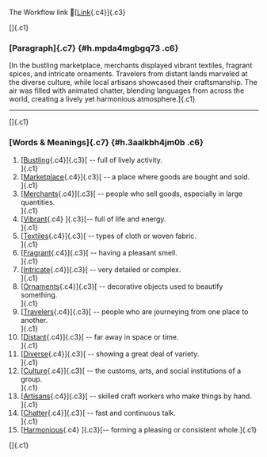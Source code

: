 The Workflow link
👏[[Link](https://www.google.com/url?q=http://www.google.com&sa=D&source=editors&ust=1758112768396732&usg=AOvVaw2d3CSPASyQ1zsdriIlHxU0){.c4}]{.c3}

[]{.c1}

### [Paragraph]{.c7} {#h.mpda4mgbgq73 .c6}

[In the bustling marketplace, merchants displayed vibrant textiles,
fragrant spices, and intricate ornaments. Travelers from distant lands
marveled at the diverse culture, while local artisans showcased their
craftsmanship. The air was filled with animated chatter, blending
languages from across the world, creating a lively yet harmonious
atmosphere.]{.c1}

------------------------------------------------------------------------

[]{.c1}

### [Words & Meanings]{.c7} {#h.3aalkbh4jm0b .c6}

1.  [[Bustling](https://www.google.com/url?q=http://www.google.com&sa=D&source=editors&ust=1758112768397528&usg=AOvVaw189t0Fo2akAgrKkVgDIBEN){.c4}]{.c3}[ --
    full of lively activity.\
    ]{.c1}
2.  [[Marketplace](https://www.google.com/url?q=http://www.google.com&sa=D&source=editors&ust=1758112768397666&usg=AOvVaw2H2htOYI1N3p4mmNs09f08){.c4}]{.c3}[ --
    a place where goods are bought and sold.\
    ]{.c1}
3.  [[Merchants](https://www.google.com/url?q=http://www.google.com&sa=D&source=editors&ust=1758112768397791&usg=AOvVaw3liLSgHeSfkaYMAQE-mQxB){.c4}]{.c3}[ --
    people who sell goods, especially in large quantities.\
    ]{.c1}
4.  [[Vibrant](https://www.google.com/url?q=http://www.google.com&sa=D&source=editors&ust=1758112768397919&usg=AOvVaw1SNsmDgqiQurgVAXiuL383){.c4}
    ]{.c3}[-- full of life and energy.\
    ]{.c1}
5.  [[Textiles](https://www.google.com/url?q=http://www.google.com&sa=D&source=editors&ust=1758112768398025&usg=AOvVaw2PTv6c_v7Z13B8tNgt2UFR){.c4}]{.c3}[ --
    types of cloth or woven fabric.\
    ]{.c1}
6.  [[Fragrant](https://www.google.com/url?q=http://www.google.com&sa=D&source=editors&ust=1758112768398131&usg=AOvVaw1sh9hw9Z0v1NUySf19W6C1){.c4}]{.c3}[ --
    having a pleasant smell.\
    ]{.c1}
7.  [[Intricate](https://www.google.com/url?q=http://www.google.com&sa=D&source=editors&ust=1758112768398230&usg=AOvVaw1MB_MHiGy6xEHG2hpk_nXu){.c4}]{.c3}[ --
    very detailed or complex.\
    ]{.c1}
8.  [[Ornaments](https://www.google.com/url?q=http://www.google.com&sa=D&source=editors&ust=1758112768398332&usg=AOvVaw14U6-VACNC4pui8FCRqIhz){.c4}]{.c3}[ --
    decorative objects used to beautify something.\
    ]{.c1}
9.  [[Travelers](https://www.google.com/url?q=http://www.google.com&sa=D&source=editors&ust=1758112768398452&usg=AOvVaw0Q8wVqPgGitw8_NAEsqrqo){.c4}]{.c3}[ --
    people who are journeying from one place to another.\
    ]{.c1}
10. [[Distant](https://www.google.com/url?q=http://www.google.com&sa=D&source=editors&ust=1758112768398578&usg=AOvVaw1lllrOU0GRzK0lC0bnxSSF){.c4}]{.c3}[ --
    far away in space or time.\
    ]{.c1}
11. [[Diverse](https://www.google.com/url?q=http://www.google.com&sa=D&source=editors&ust=1758112768398679&usg=AOvVaw3hPqGlS_krIxpKXv3cqaU3){.c4}]{.c3}[ --
    showing a great deal of variety.\
    ]{.c1}
12. [[Culture](https://www.google.com/url?q=http://www.google.com&sa=D&source=editors&ust=1758112768398785&usg=AOvVaw32oOAkR9AGO8QBJBzPPYFP){.c4}]{.c3}[ --
    the customs, arts, and social institutions of a group.\
    ]{.c1}
13. [[Artisans](https://www.google.com/url?q=http://www.google.com&sa=D&source=editors&ust=1758112768398910&usg=AOvVaw1pVdLubcGM7bo5hrBznlft){.c4}]{.c3}[ --
    skilled craft workers who make things by hand.\
    ]{.c1}
14. [[Chatter](https://www.google.com/url?q=http://www.google.com&sa=D&source=editors&ust=1758112768399030&usg=AOvVaw1-AlWHl8a6h4wBuW1rXFjK){.c4}]{.c3}[ --
    fast and continuous talk.\
    ]{.c1}
15. [[Harmonious](https://www.google.com/url?q=http://www.google.com&sa=D&source=editors&ust=1758112768399133&usg=AOvVaw0oFS1__ydxpwZbnG3CoKni){.c4}
    ]{.c3}[-- forming a pleasing or consistent whole.]{.c1}

[]{.c1}

